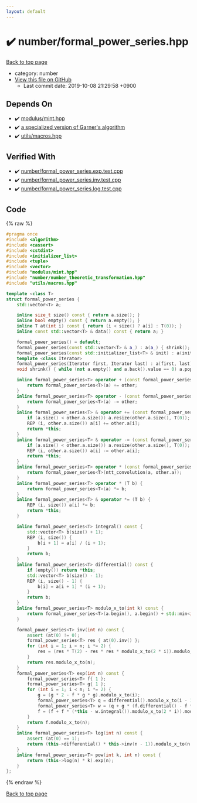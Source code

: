 ```yaml
---
layout: default
---
```


<!-- mathjax config similar to math.stackexchange -->
<script type="text/javascript" async
  src="https://cdnjs.cloudflare.com/ajax/libs/mathjax/2.7.5/MathJax.js?config=TeX-MML-AM_CHTML">
</script>
<script type="text/x-mathjax-config">
  MathJax.Hub.Config({
    TeX: { equationNumbers: { autoNumber: "AMS" }},
    tex2jax: {
      inlineMath: [ ['$','$'] ],
      processEscapes: true
    },
    "HTML-CSS": { matchFontHeight: false },
    displayAlign: "left",
    displayIndent: "2em"
  });
</script>

<script type="text/javascript" src="https://cdnjs.cloudflare.com/ajax/libs/jquery/3.4.1/jquery.min.js"></script>
<script src="https://cdn.jsdelivr.net/npm/jquery-balloon-js@1.1.2/jquery.balloon.min.js" integrity="sha256-ZEYs9VrgAeNuPvs15E39OsyOJaIkXEEt10fzxJ20+2I=" crossorigin="anonymous"></script>
<script type="text/javascript" src="../../assets/js/copy-button.js"></script>
<link rel="stylesheet" href="../../assets/css/copy-button.css" />


# :heavy_check_mark: number/formal_power_series.hpp
<a href="../../index.html">Back to top page</a>

* category: number
* <a href="{{ site.github.repository_url }}/blob/master/number/formal_power_series.hpp">View this file on GitHub</a>
    - Last commit date: 2019-10-08 21:29:58 +0900




## Depends On
* :heavy_check_mark: <a href="../modulus/mint.hpp.html">modulus/mint.hpp</a>
* :heavy_check_mark: <a href="number_theoretic_transformation.hpp.html">a specialized version of Garner's algorithm</a>
* :heavy_check_mark: <a href="../utils/macros.hpp.html">utils/macros.hpp</a>


## Verified With
* :heavy_check_mark: <a href="../../verify/number/formal_power_series.exp.test.cpp.html">number/formal_power_series.exp.test.cpp</a>
* :heavy_check_mark: <a href="../../verify/number/formal_power_series.inv.test.cpp.html">number/formal_power_series.inv.test.cpp</a>
* :heavy_check_mark: <a href="../../verify/number/formal_power_series.log.test.cpp.html">number/formal_power_series.log.test.cpp</a>


## Code
{% raw %}
```cpp
#pragma once
#include <algorithm>
#include <cassert>
#include <cstdint>
#include <initializer_list>
#include <tuple>
#include <vector>
#include "modulus/mint.hpp"
#include "number/number_theoretic_transformation.hpp"
#include "utils/macros.hpp"

template <class T>
struct formal_power_series {
    std::vector<T> a;

    inline size_t size() const { return a.size(); }
    inline bool empty() const { return a.empty(); }
    inline T at(int i) const { return (i < size() ? a[i] : T(0)); }
    inline const std::vector<T> & data() const { return a; }

    formal_power_series() = default;
    formal_power_series(const std::vector<T> & a_) : a(a_) { shrink(); }
    formal_power_series(const std::initializer_list<T> & init) : a(init) { shrink(); }
    template <class Iterator>
    formal_power_series(Iterator first, Iterator last) : a(first, last) { shrink(); }
    void shrink() { while (not a.empty() and a.back().value == 0) a.pop_back(); }

    inline formal_power_series<T> operator + (const formal_power_series<T> & other) const {
        return formal_power_series<T>(a) += other;
    }
    inline formal_power_series<T> operator - (const formal_power_series<T> & other) const {
        return formal_power_series<T>(a) -= other;
    }
    inline formal_power_series<T> & operator += (const formal_power_series<T> & other) {
        if (a.size() < other.a.size()) a.resize(other.a.size(), T(0));
        REP (i, other.a.size()) a[i] += other.a[i];
        return *this;
    }
    inline formal_power_series<T> & operator -= (const formal_power_series<T> & other) {
        if (a.size() < other.a.size()) a.resize(other.a.size(), T(0));
        REP (i, other.a.size()) a[i] -= other.a[i];
        return *this;
    }
    inline formal_power_series<T> operator * (const formal_power_series<T> & other) const {
        return formal_power_series<T>(ntt_convolution(a, other.a));
    }
    inline formal_power_series<T> operator * (T b) {
        return formal_power_series<T>(a) *= b;
    }
    inline formal_power_series<T> & operator *= (T b) {
        REP (i, size()) a[i] *= b;
        return *this;
    }

    inline formal_power_series<T> integral() const {
        std::vector<T> b(size() + 1);
        REP (i, size()) {
            b[i + 1] = a[i] / (i + 1);
        }
        return b;
    }
    inline formal_power_series<T> differential() const {
        if (empty()) return *this;
        std::vector<T> b(size() - 1);
        REP (i, size() - 1) {
            b[i] = a[i + 1] * (i + 1);
        }
        return b;
    }
    inline formal_power_series<T> modulo_x_to(int k) const {
        return formal_power_series<T>(a.begin(), a.begin() + std::min<int>(size(), k));
    }

    formal_power_series<T> inv(int n) const {
        assert (at(0) != 0);
        formal_power_series<T> res { at(0).inv() };
        for (int i = 1; i < n; i *= 2) {
            res = (res * T(2) - res * res * modulo_x_to(2 * i)).modulo_x_to(2 * i);
        }
        return res.modulo_x_to(n);
    }
    formal_power_series<T> exp(int n) const {
        formal_power_series<T> f{ 1 };
        formal_power_series<T> g{ 1 };
        for (int i = 1; i < n; i *= 2) {
            g = (g * 2 - f * g * g).modulo_x_to(i);
            formal_power_series<T> q = differential().modulo_x_to(i - 1);
            formal_power_series<T> w = (q + g * (f.differential() - f * q)).modulo_x_to(2 * i - 1);
            f = (f + f * (*this - w.integral()).modulo_x_to(2 * i)).modulo_x_to(2 * i);
        }
        return f.modulo_x_to(n);
    }
    inline formal_power_series<T> log(int n) const {
        assert (at(0) == 1);
        return (this->differential() * this->inv(n - 1)).modulo_x_to(n - 1).integral();
    }
    inline formal_power_series<T> pow(int k, int n) const {
        return (this->log(n) * k).exp(n);
    }
};

```
{% endraw %}

<a href="../../index.html">Back to top page</a>


